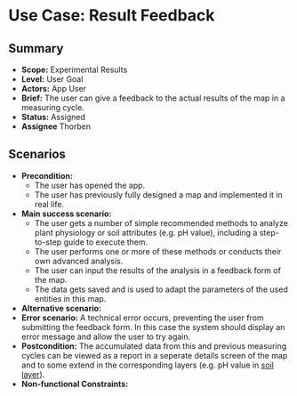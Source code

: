 # Use Case: Result Feedback

## Summary

- **Scope:** Experimental Results
- **Level:** User Goal
- **Actors:** App User
- **Brief:** The user can give a feedback to the actual results of the map in a measuring cycle.
- **Status:** Assigned
- **Assignee** Thorben

## Scenarios

- **Precondition:**
  - The user has opened the app.
  - The user has previously fully designed a map and implemented it in real life.
- **Main success scenario:**
  - The user gets a number of simple recommended methods to analyze plant physiology or soil attributes (e.g. pH value), including a step-to-step guide to execute them.
  - The user performs one or more of these methods or conducts their own advanced analysis.
  - The user can input the results of the analysis in a feedback form of the map.
  - The data gets saved and is used to adapt the parameters of the used entities in this map.
- **Alternative scenario:**
- **Error scenario:**
  A technical error occurs, preventing the user from submitting the feedback form. In this case the system should display an error message and allow the user to try again.
- **Postcondition:**
  The accumulated data from this and previous measuring cycles can be viewed as a report in a seperate details screen of the map and to some extend in the corresponding layers (e.g. pH value in [soil layer](../layers/soil_layer.md)).
- **Non-functional Constraints:**
